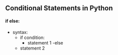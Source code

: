 ## Conditional Statements in Python
#### if else:
- syntax:
  -  if condition:
     - statement 1
  -else
    - statement 2
